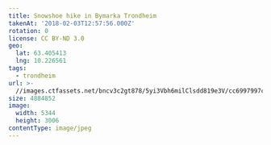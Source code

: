 ```yaml
---
title: Snowshoe hike in Bymarka Trondheim
takenAt: '2018-02-03T12:57:56.000Z'
rotation: 0
license: CC BY-ND 3.0
geo:
  lat: 63.405413
  lng: 10.226561
tags:
  - trondheim
url: >-
  //images.ctfassets.net/bncv3c2gt878/5yi3Vbh6milClsdd819e3V/cc6997997c1c6196dbc1fa054199bafa/snowshoe-hike-in-bymarka-trondheim_40062279761_o
size: 4884852
image:
  width: 5344
  height: 3006
contentType: image/jpeg
---
```


